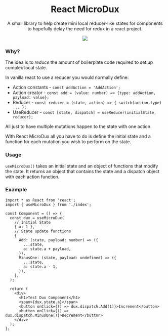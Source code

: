 <h1 align="center">React MicroDux</h1>
<p align="center">A small library to help create mini local reducer-like states for components to hopefully delay the need for redux in a react project.<p>
<p align="center"><a href="https://github.com/kalvinpearce/react-microdux/actions?query=workflow%3A%22Node+CI%22"><img src="https://github.com/kalvinpearce/react-microdux/workflows/Node%20CI/badge.svg?branch=master" /></a></p>

### Why?
The idea is to _reduce_ the amount of boilerplate code required to set up complex local state.

In vanilla react to use a reducer you would normally define:

- Action constants - `const addAction = 'AddAction';`
- Action creator - `const add = (value: number) => {type: addAction, payload: value};`
- Reducer - `const reducer = (state, action) => { switch(action.type) ... };`
- UseReducer - `const [state, dispatch] = useReducer(initialState, reducer);`

All just to have multiple mutations happen to the state with one action.

With React MicroDux all you have to do is define the initial state and a function
for each mutation you wish to perform on the state.

### Usage

`useMicroDux()` takes an initial state and an object of functions that modify the state.
It returns an object that contains the state and a dispatch object with each action function.

### Example

```tsx
import * as React from 'react';
import { useMicroDux } from './index';

const Component = () => {
  const dux = useMicroDux(
    // Initial State
    { a: 1 },
    // State update functions
    {
      Add: (state, payload: number) => ({
        ...state,
        a: state.a + payload,
      }),
      MinusOne: (state, payload: undefined) => ({
        ...state,
        a: state.a - 1,
      }),
    },
  );

  return (
    <div>
      <h1>Test Dux Component</h1>
      <span>{dux.state.a}</span>
      <button onClick={() => dux.dispatch.Add(1)}>Increment</button>
      <button onClick={() => dux.dispatch.MinusOne()}>Decrement</button>
    </div>
  );
};
```
